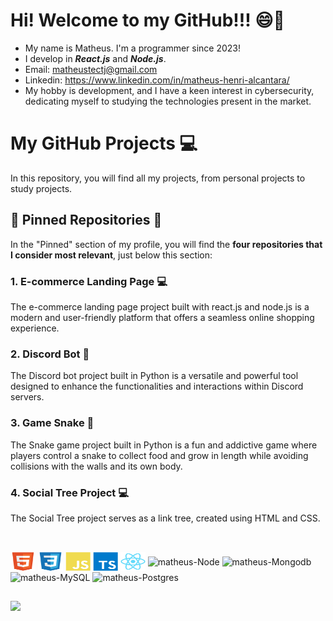 # Hi! Welcome to my GitHub!!! 😄👋
 <div>
 
- My name is Matheus. I'm a programmer since 2023!
- I develop in ***React.js*** and ***Node.js***.
- Email: matheustectj@gmail.com
- Linkedin: https://www.linkedin.com/in/matheus-henri-alcantara/
- My hobby is development, and I have a keen interest in cybersecurity, dedicating myself to studying the technologies present in the market.
 ##

 
# My GitHub Projects 💻

In this repository, you will find all my projects, from personal projects to study projects.

## 🌟 Pinned Repositories 📌

In the "Pinned" section of my profile, you will find the **four repositories that I consider most relevant**, just below this section:

### 1. E-commerce Landing Page 💻

The e-commerce landing page project built with react.js and node.js is a modern and user-friendly platform that offers a seamless online shopping experience.

### 2. Discord Bot 👾

The Discord bot project built in Python is a versatile and powerful tool designed to enhance the functionalities and interactions within Discord servers.

### 3. Game Snake 🐍

The Snake game project built in Python is a fun and addictive game where players control a snake to collect food and grow in length while avoiding collisions with the walls and its own body.

### 4. Social Tree Project 💻

The Social Tree project serves as a link tree, created using HTML and CSS.

 
 
  ##
 
   
  <div style="display: inline_block"><br>
  <img align="center" alt="matheus-HTML" height="30" width="40" src="https://raw.githubusercontent.com/devicons/devicon/master/icons/html5/html5-original.svg">
  <img align="center" alt="matheus-CSS" height="30" width="40" src="https://raw.githubusercontent.com/devicons/devicon/master/icons/css3/css3-original.svg">
  <img align="center" alt="matheus-Js" height="30" width="40" src="https://raw.githubusercontent.com/devicons/devicon/master/icons/javascript/javascript-plain.svg">
  <img align="center" alt="matheus-Ts" height="30" width="40" src="https://raw.githubusercontent.com/devicons/devicon/master/icons/typescript/typescript-plain.svg">
  <img align="center" alt="matheus-React" height="30" width="40" src="https://raw.githubusercontent.com/devicons/devicon/master/icons/react/react-original.svg">
  <img align="center" left="30" align="center" alt="matheus-Node" height="30" width="40" src="https://cdn.jsdelivr.net/gh/devicons/devicon/icons/nodejs/nodejs-original.svg" />
  <img align="center" left="30" alt="matheus-Mongodb" height="30" width="40" src="https://cdn.jsdelivr.net/gh/devicons/devicon/icons/mongodb/mongodb-plain-wordmark.svg" />
  <img align="center" left="30" alt="matheus-MySQL" height="30" width="40" src="https://cdn.jsdelivr.net/gh/devicons/devicon/icons/mysql/mysql-original-wordmark.svg" />
  <img align="center" left="30" alt="matheus-Postgres" height="30" width="40" src="https://cdn.jsdelivr.net/gh/devicons/devicon/icons/python/python-original-wordmark.svg" />
</div>
   
   ##
<div> 
  <a href="https://www.linkedin.com/in/matheus-henri-alcantara/" target="_blank"><img src="https://img.shields.io/badge/-LinkedIn-%230077B5?style=for-the-badge&logo=linkedin&logoColor=white" target="_blank"></a> 
  
</div>
